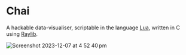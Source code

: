 # Chai
A hackable data-visualiser, scriptable in the language [Lua](https://www.lua.org), written in C using [Raylib](https://www.raylib.com/).

![Screenshot 2023-12-07 at 4 52 40 pm](https://github.com/satvikprasad/chai/assets/19403082/b7884c4b-8f03-4de7-856b-b6510547bbcd)
